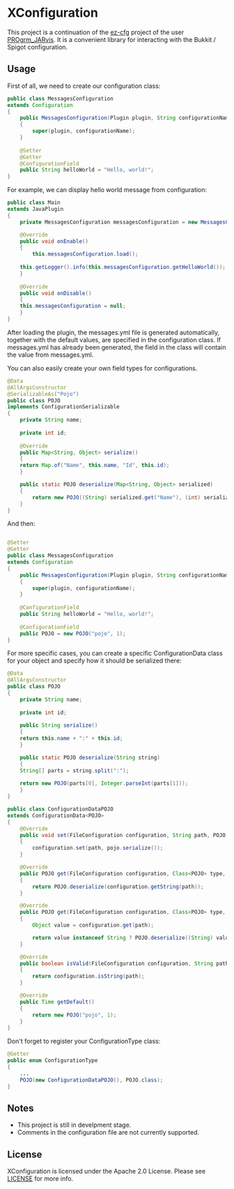 # XConfiguration

This project is a continuation of the [ez-cfg](https://github.com/JarvisCraft/ez-cfg "ez-cfg") project of the user [PROgrm_JARvis](https://github.com/JarvisCraft "PROgrm_JARvis"). 
It is a convenient library for interacting with the Bukkit / Spigot configuration.

## Usage
First of all, we need to create our configuration class:
```java
public class MessagesConfiguration
extends Configuration
{
    public MessagesConfiguration(Plugin plugin, String configurationName)
    {
        super(plugin, configurationName);
    }
	
    @Setter
    @Getter
    @ConfigurationField
    public String helloWorld = "Hello, world!";
}
```

For example, we can display hello world message from configuration:

```java
public class Main
extends JavaPlugin 
{
    private MessagesConfiguration messagesConfiguration = new MessagesConfiguration(this, "messages.yml");

    @Override
    public void onEnable() 
    {
        this.messagesConfiguration.load();
		
	this.getLogger().info(this.messagesConfiguration.getHelloWorld());
    }
	
    @Override
    public void onDisable() 
    {
	this.messagesConfiguration = null;
    }
}
```
After loading the plugin, the messages.yml file is generated automatically, together with the default values, are specified in the configuration class. If messages.yml has already been generated, the field in the class will contain the value from messages.yml.

You can also easily create your own field types for configurations.
```java
@Data
@AllArgsConstructor
@SerializableAs("Pojo")
public class POJO
implements ConfigurationSerializable
{
    private String name;
	
    private int id;
	
    @Override
    public Map<String, Object> serialize()
    {
	return Map.of("Name", this.name, "Id", this.id);
    }

    public static POJO deserialize(Map<String, Object> serialized)
    {
        return new POJO((String) serialized.get("Name"), (int) serialized.get("Id"));
    }
}
```
And then:
```java

@Setter
@Getter
public class MessagesConfiguration
extends Configuration
{
    public MessagesConfiguration(Plugin plugin, String configurationName)
    {
        super(plugin, configurationName);
    }
	
    @ConfigurationField
    public String helloWorld = "Hello, world!";
	
    @ConfigurationField
    public POJO = new POJO("pojo", 1);
}
```
For more specific cases, you can create a specific ConfigurationData class for your object and specify how it should be serialized there:
```java
@Data
@AllArgsConstructor
public class POJO
{
    private String name;
	
    private int id;
	
    public String serialize()
    {
	return this.name + ":" + this.id;
    }

    public static POJO deserialize(String string)
    {
	String[] parts = string.split(":");
		
	return new POJO(parts[0], Integer.parseInt(parts[1]));
    }
}
```
```java
public class ConfigurationDataPOJO
extends ConfigurationData<POJO>
{
    @Override
    public void set(FileConfiguration configuration, String path, POJO pojo)
    {
        configuration.set(path, pojo.serialize());
    }

    @Override
    public POJO get(FileConfiguration configuration, Class<POJO> type, String path)
    {
        return POJO.deserialize(configuration.getString(path));
    }

    @Override
    public POJO get(FileConfiguration configuration, Class<POJO> type, String path, POJO default)
    {
        Object value = configuration.get(path);

        return value instanceof String ? POJO.deserialize((String) value) : default;
    }

    @Override
    public boolean isValid(FileConfiguration configuration, String path)
    {
        return configuration.isString(path);
    }

    @Override
    public Time getDefault()
    {
        return new POJO("pojo", 1);
    }
}
```
Don't forget to register your ConfigurationType class:
```java
@Getter
public enum ConfigurationType
{
    ...
    POJO(new ConfigurationDataPOJO(), POJO.class);
}
```

## Notes
- This project is still in develpment stage.
- Comments in the configuration file are not currently supported.

## License
XConfiguration is licensed under the Apache 2.0 License. Please see [LICENSE](https://github.com/Xezard/XConfiguration/blob/master/LICENSE "LICENSE") for more info.
